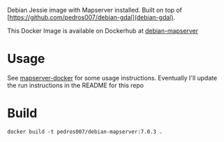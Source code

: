 Debian Jessie image with Mapserver installed.  Built on top of [https://github.com/pedros007/debian-gdal](debian-gdal).

This Docker Image is available on Dockerhub at [debian-mapserver](https://hub.docker.com/r/pedros007/debian-mapserver)

# Usage

See [mapserver-docker](https://github.com/pedros007/mapserver-docker)
for some usage instructions.  Eventually I'll update the run
instructions in the README for this repo

# Build

	docker build -t pedros007/debian-mapserver:7.0.3 .
